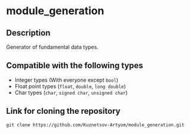 # module_generation
## Description
Generator of fundamental data types.
## Compatible with the following types
* Integer types (With everyone except `bool`)
* Float point types (`float`, `double`, `long double`)
* Char types (`char`, `signed char`, `unsigned char`)
## Link for cloning the repository
`git clone https://github.com/Kuznetsov-Artyom/module_generation.git`
